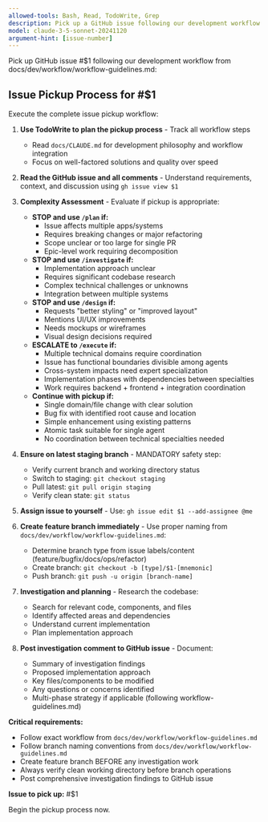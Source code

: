 ```yaml
---
allowed-tools: Bash, Read, TodoWrite, Grep
description: Pick up a GitHub issue following our development workflow
model: claude-3-5-sonnet-20241120
argument-hint: [issue-number]
---
```


Pick up GitHub issue #$1 following our development workflow from docs/dev/workflow/workflow-guidelines.md:

## Issue Pickup Process for #$1

Execute the complete issue pickup workflow:

1. **Use TodoWrite to plan the pickup process** - Track all workflow steps
   - Read `docs/CLAUDE.md` for development philosophy and workflow integration
   - Focus on well-factored solutions and quality over speed

2. **Read the GitHub issue and all comments** - Understand requirements, context, and discussion using `gh issue view $1`

3. **Complexity Assessment** - Evaluate if pickup is appropriate:
   - **STOP and use `/plan` if:**
     - Issue affects multiple apps/systems
     - Requires breaking changes or major refactoring
     - Scope unclear or too large for single PR
     - Epic-level work requiring decomposition
   - **STOP and use `/investigate` if:**
     - Implementation approach unclear
     - Requires significant codebase research
     - Complex technical challenges or unknowns
     - Integration between multiple systems
   - **STOP and use `/design` if:**
     - Requests "better styling" or "improved layout"
     - Mentions UI/UX improvements
     - Needs mockups or wireframes
     - Visual design decisions required
   - **ESCALATE to `/execute` if:**
     - Multiple technical domains require coordination
     - Issue has functional boundaries divisible among agents
     - Cross-system impacts need expert specialization
     - Implementation phases with dependencies between specialties
     - Work requires backend + frontend + integration coordination
   - **Continue with pickup if:**
     - Single domain/file change with clear solution
     - Bug fix with identified root cause and location
     - Simple enhancement using existing patterns
     - Atomic task suitable for single agent
     - No coordination between technical specialties needed

4. **Ensure on latest staging branch** - MANDATORY safety step:
   - Verify current branch and working directory status
   - Switch to staging: `git checkout staging`
   - Pull latest: `git pull origin staging`
   - Verify clean state: `git status`

5. **Assign issue to yourself** - Use: `gh issue edit $1 --add-assignee @me`

6. **Create feature branch immediately** - Use proper naming from `docs/dev/workflow/workflow-guidelines.md`:
   - Determine branch type from issue labels/content (feature/bugfix/docs/ops/refactor)
   - Create branch: `git checkout -b [type]/$1-[mnemonic]`
   - Push branch: `git push -u origin [branch-name]`

7. **Investigation and planning** - Research the codebase:
   - Search for relevant code, components, and files
   - Identify affected areas and dependencies
   - Understand current implementation
   - Plan implementation approach

8. **Post investigation comment to GitHub issue** - Document:
   - Summary of investigation findings
   - Proposed implementation approach
   - Key files/components to be modified
   - Any questions or concerns identified
   - Multi-phase strategy if applicable (following workflow-guidelines.md)

**Critical requirements:**
- Follow exact workflow from `docs/dev/workflow/workflow-guidelines.md`
- Follow branch naming conventions from `docs/dev/workflow/workflow-guidelines.md`
- Create feature branch BEFORE any investigation work
- Always verify clean working directory before branch operations
- Post comprehensive investigation findings to GitHub issue

**Issue to pick up:** #$1

Begin the pickup process now.